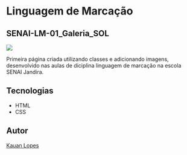 # Linguagem de Marcação

## SENAI-LM-01_Galeria_SOL

![](./Preview/Captura%20de%20Tela%202025-02-24%20às%2010.58.24.png)

Primeira página criada utilizando classes e adicionando imagens, desenvolvido nas aulas de diciplina linguagem de marcação na escola SENAI Jandira.


## Tecnologias

* HTML
* CSS

## Autor
[Kauan Lopes](https://www.linkedin.com/in/kauan-lopes-pereira-91b5a022a/)